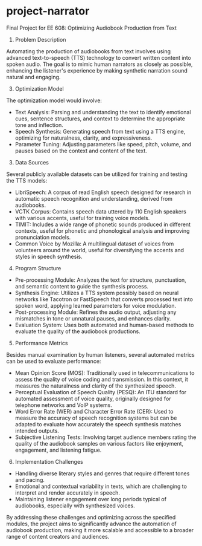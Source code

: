 # project-narrator
Final Project for EE 608: Optimizing Audiobook Production from Text


1. Problem Description
   
Automating the production of audiobooks from text involves using advanced text-to-speech (TTS) technology to convert written content into spoken audio. The goal is to mimic human narrators as closely as possible, enhancing the listener's experience by making synthetic narration sound natural and engaging.


3. Optimization Model
   
The optimization model would involve:

* Text Analysis: Parsing and understanding the text to identify emotional cues, sentence structures, and context to determine the appropriate tone and inflection.
* Speech Synthesis: Generating speech from text using a TTS engine, optimizing for naturalness, clarity, and expressiveness.
* Parameter Tuning: Adjusting parameters like speed, pitch, volume, and pauses based on the context and content of the text.

  
3. Data Sources
   
Several publicly available datasets can be utilized for training and testing the TTS models:

* LibriSpeech: A corpus of read English speech designed for research in automatic speech recognition and understanding, derived from audiobooks.
* VCTK Corpus: Contains speech data uttered by 110 English speakers with various accents, useful for training voice models.
* TIMIT: Includes a wide range of phonetic sounds produced in different contexts, useful for phonetic and phonological analysis and improving pronunciation models.
* Common Voice by Mozilla: A multilingual dataset of voices from volunteers around the world, useful for diversifying the accents and styles in speech synthesis.


4. Program Structure
* Pre-processing Module: Analyzes the text for structure, punctuation, and semantic content to guide the synthesis process.
* Synthesis Engine: Utilizes a TTS system possibly based on neural networks like Tacotron or FastSpeech that converts processed text into spoken word, applying learned parameters for voice modulation.
* Post-processing Module: Refines the audio output, adjusting any mismatches in tone or unnatural pauses, and enhances clarity.
* Evaluation System: Uses both automated and human-based methods to evaluate the quality of the audiobook productions.


5. Performance Metrics
   
Besides manual examination by human listeners, several automated metrics can be used to evaluate performance:
* Mean Opinion Score (MOS): Traditionally used in telecommunications to assess the quality of voice coding and transmission. In this context, it measures the naturalness and clarity of the synthesized speech.
* Perceptual Evaluation of Speech Quality (PESQ): An ITU standard for automated assessment of voice quality, originally designed for telephone networks and VoIP systems.
* Word Error Rate (WER) and Character Error Rate (CER): Used to measure the accuracy of speech recognition systems but can be adapted to evaluate how accurately the speech synthesis matches intended outputs.
* Subjective Listening Tests: Involving target audience members rating the quality of the audiobook samples on various factors like enjoyment, engagement, and listening fatigue.


6. Implementation Challenges
* Handling diverse literary styles and genres that require different tones and pacing.
* Emotional and contextual variability in texts, which are challenging to interpret and render accurately in speech.
* Maintaining listener engagement over long periods typical of audiobooks, especially with synthesized voices.


By addressing these challenges and optimizing across the specified modules, the project aims to significantly advance the automation of audiobook production, making it more scalable and accessible to a broader range of content creators and audiences.
